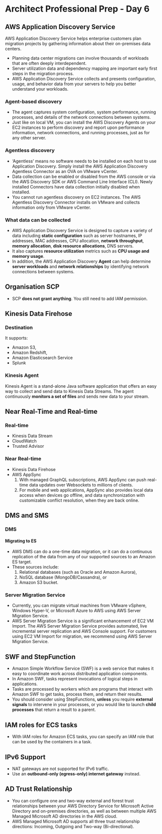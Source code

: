 # Architect Professional Prep - Day 6

## AWS Application Discovery Service
AWS Application Discovery Service helps enterprise customers plan migration projects by gathering information about their on-premises data centers.

- Planning data center migrations can involve thousands of workloads that are often deeply interdependent. 
- Server utilization data and dependency mapping are important early first steps in the migration process. 
- AWS Application Discovery Service collects and presents configuration, usage, and behavior data from your servers to help you better understand your workloads.

### Agent-based discovery
- The agent captures system configuration, system performance, running processes, and details of the network connections between systems.
- Just like on local VM, you can install the AWS Discovery Agents on your EC2 instances to perform discovery and report upon performance information, network connections, and running processes, just as for any other server.

### Agentless discovery
- ‘Agentless’ means no software needs to be installed on each host to use Application Discovery. Simply install the AWS Application Discovery Agentless Connector as an OVA on VMware vCenter.
- Data collection can be enabled or disabled from the AWS console or via the AWS Discovery SDK or AWS Command Line Interface (CLI). Newly installed Connectors have data collection initially disabled when installed.
- You cannot run agentless discovery on EC2 instances. The AWS Agentless Discovery Connector installs on VMware and collects information only from VMware vCenter.

### What data can be collected
- AWS Application Discovery Service is designed to capture a variety of data including **static configuration** such as server hostnames, IP addresses, MAC addresses, CPU allocation, **network throughput**, **memory allocation**, **disk resource allocations**, DNS servers. 
- It also captures **resource utilization** metrics such as **CPU usage and memory usage**. 
- In addition, the AWS Application Discovery **Agent** can help determine **server workloads** and **network relationships** by identifying network connections between systems.

## Organisation SCP
- SCP **does not grant anything**. You still need to add IAM permission.

## Kinesis Data Firehose
### Destination
It supports:
- Amazon S3, 
- Amazon Redshift, 
- Amazon Elasticsearch Service
- Splunk

### Kinesis Agent
Kinesis Agent is a stand-alone Java software application that offers an easy way to collect and send data to Kinesis Data Streams. The agent continuously **monitors a set of files** and sends new data to your stream. 

## Near Real-Time and Real-time
### Real-time
- Kinesis Data Stream
- CloudWatch
- Trusted Advisor

### Near Real-time
- Kinesis Data Firehose
- AWS AppSync
    1. With managed GraphQL subscriptions, AWS AppSync can push real-time data updates over Websockets to millions of clients. 
    2. For mobile and web applications, AppSync also provides local data access when devices go offline, and data synchronization with customizable conflict resolution, when they are back online.

## DMS and SMS
### DMS
#### Migrating to ES
- AWS DMS can do a one-time data migration, or it can do a continuous replication of the data from any of our supported sources to an Amazon ES target. 
- These sources include:
    1. Relational databases (such as Oracle and Amazon Aurora), 
    2. NoSQL database (MongoDB/Cassandra), or 
    3. Amazon S3 bucket.

### Server Migration Service
- Currently, you can migrate virtual machines from VMware vSphere, Windows Hyper-V, or Microsoft Azure to AWS using AWS Server Migration Service.
- AWS Server Migration Service is a significant enhancement of EC2 VM Import. The AWS Server Migration Service provides automated, live incremental server replication and AWS Console support. For customers using EC2 VM Import for migration, we recommend using AWS Server Migration Service.

## SWF and StepFunction
- Amazon Simple Workflow Service (SWF) is a web service that makes it easy to coordinate work across distributed application components. 
- In Amazon SWF, tasks represent invocations of logical steps in applications.
- Tasks are processed by workers which are programs that interact with Amazon SWF to get tasks, process them, and return their results.
- You should consider using StepFunctions, **unless** you require **external signals** to intervene in your processes, or you would like to launch **child processes** that return a result to a parent.

## IAM roles for ECS tasks
- With IAM roles for Amazon ECS tasks, you can specify an IAM role that can be used by the containers in a task. 

## IPv6 Support
- NAT gateways are not supported for IPv6 traffic.
- Use an **outbound-only (egress-only) internet gateway** instead.

## AD Trust Relationship
- You can configure one and two-way external and forest trust relationships between your AWS Directory Service for Microsoft Active Directory and on-premises directories, as well as between multiple AWS Managed Microsoft AD directories in the AWS cloud. 
- AWS Managed Microsoft AD supports all three trust relationship directions: Incoming, Outgoing and Two-way (Bi-directional).







  
